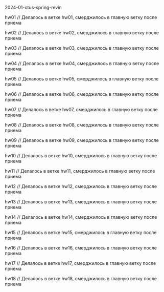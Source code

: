 2024-01-otus-spring-revin

hw01 // Делалось в ветке hw01, смерджилось в главную ветку после приема

hw02 // Делалось в ветке hw02, смерджилось в главную ветку после приема

hw03 // Делалось в ветке hw03, смерджилось в главную ветку после приема

hw04 // Делалось в ветке hw04, смерджилось в главную ветку после приема

hw05 // Делалось в ветке hw05, смерджилось в главную ветку после приема

hw06 // Делалось в ветке hw06, смерджилось в главную ветку после приема

hw07 // Делалось в ветке hw07, смерджилось в главную ветку после приема

hw08 // Делалось в ветке hw08, смерджилось в главную ветку после приема

hw09 // Делалось в ветке hw09, смерджилось в главную ветку после приема

hw10 // Делалось в ветке hw10, смерджилось в главную ветку после приема

hw11 // Делалось в ветке hw11, смерджилось в главную ветку после приема

hw12 // Делалось в ветке hw12, смерджилось в главную ветку после приема

hw13 // Делалось в ветке hw13, смерджилось в главную ветку после приема

hw14 // Делалось в ветке hw14, смерджилось в главную ветку после приема

hw15 // Делалось в ветке hw15, смерджилось в главную ветку после приема

hw16 // Делалось в ветке hw16, смерджилось в главную ветку после приема

hw17 // Делалось в ветке hw17, смерджилось в главную ветку после приема

hw18 // Делалось в ветке hw18, смерджилось в главную ветку после приема

